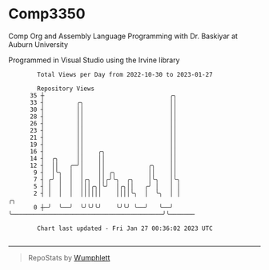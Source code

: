 # Comp3350
Comp Org and Assembly Language Programming with Dr. Baskiyar at Auburn University

Programmed in Visual Studio using the Irvine library

```
        Total Views per Day from 2022-10-30 to 2023-01-27

        Repository Views
      35 ┼                                   ╭╮
      33 ┤         ╭╮                        ││
      30 ┤         ││                        ││
      28 ┤         ││                        ││
      26 ┤         ││                        ││
      23 ┤         ││                        ││
      21 ┤         ││                        ││
      19 ┤         ││                        ││
      16 ┤         ││    ╭╮                  ││
      14 ┤  ╭╮     ││    ││                  ││
      12 ┤  ││   ╭─╯│    ││            ╭╮    ││
       9 ┤  │╰╮  │  │    ││ ╭╮         ││    ││
       7 ┤ ╭╯ │  │  │╭╮  ││╭╯╰╮  ╭╮    │╰╮   │╰╮
       5 ┤ │  │  │  │││╭╮│╰╯  │╭╮││   ╭╯ │   │ │
       2 ┤ │  │  │  ││││││    ││││╰╮  │  ╰╮  │ │                                          ╭╮
       0 ┼─╯  ╰──╯  ╰╯╰╯╰╯    ╰╯╰╯ ╰──╯   ╰──╯ ╰──────────────────────────────────────────╯╰───────

        Chart last updated - Fri Jan 27 00:36:02 2023 UTC
        
```

---

> RepoStats by [Wumphlett](https://github.com/Wumphlett)
